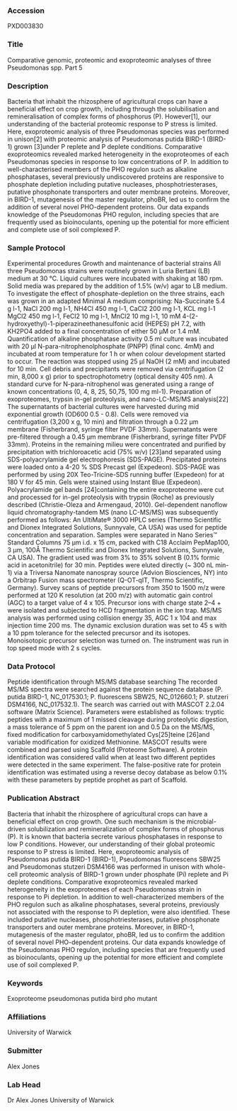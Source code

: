 ### Accession
PXD003830

### Title
Comparative genomic, proteomic and exoproteomic analyses of three Pseudomonas spp. Part 5

### Description
Bacteria that inhabit the rhizosphere of agricultural crops can have a beneficial effect on crop growth, including through the solubilisation and remineralisation of complex forms of phosphorus (P).  However[1], our understanding of the bacterial proteomic response to P stress is limited. Here, exoproteomic analysis of three Pseudomonas species was performed in unison[2] with proteomic analysis of Pseudomonas putida BIRD-1 (BIRD-1) grown [3]under P replete and P deplete conditions. Comparative exoproteomics revealed marked heterogeneity in the exoproteomes of each Pseudomonas species in response to low concentrations of P. In addition to well-characterised members of the PHO regulon such as alkaline phosphatases, several previously undiscovered proteins are responsive to phosphate depletion including putative nucleases, phosphotriesterases, putative phosphonate transporters and outer membrane proteins. Moreover, in BIRD-1, mutagenesis of the master regulator, phoBR, led us to confirm the addition of several novel PHO-dependent proteins. Our data expands knowledge of the Pseudomonas PHO regulon, including species that are frequently used as bioinoculants, opening up the potential for more efficient and complete use of soil complexed P.

### Sample Protocol
Experimental procedures  Growth and maintenance of bacterial strains All three Pseudomonas strains were routinely grown in Luria Bertani (LB) medium at 30 °C. Liquid cultures were incubated with shaking at 180 rpm. Solid media was prepared by the addition of 1.5% (w/v) agar to LB medium. To investigate the effect of phosphate-depletion on the three strains, each was grown in an adapted Minimal A medium comprising: Na-Succinate 5.4 g l-1, NaCl 200 mg l-1, NH4Cl 450 mg l-1, CaCl2 200 mg l-1, KCL mg l-1 MgCl2 450 mg l-1, FeCl2 10 mg l-1, MnCl2 10 mg l-1, 10 mM 4-(2-hydroxyethyl)-1-piperazineethanesulfonic acid (HEPES) pH 7.2, with KH2PO4 added to a final concentration of either 50 μM or 1.4 mM.  Quantification of alkaline phosphatase activity  0.5 ml culture was incubated with 20 μl N-para-nitrophenolphosphate (PNPP) (final conc. 4mM) and incubated at room temperature for 1 h or when colour development started to occur. The reaction was stopped using 25 μl NaOH (2 mM) and incubated for 10 min. Cell debris and precipitants were removed via centrifugation (2 min, 8,000 x g) prior to spectrophotometry (optical density 405 nm). A standard curve for N-para-nitrophenol was generated using a range of known concentrations (0, 4, 8, 25, 50,75, 100 mg ml-1). Preparation of exoproteomes, trypsin in-gel proteolysis, and nano-LC-MS/MS analysis[22] The supernatants of bacterial cultures were harvested during mid exponential growth (OD600 0.5 - 0.8). Cells were removed via centrifugation (3,200 x g, 10 min) and filtration through a 0.22 μm membrane (Fisherbrand, syringe filter PVDF 33mm). Supernatants were pre-filtered through a 0.45 μm membrane (Fisherbrand, syringe filter PVDF 33mm). Proteins in the remaining milieu were concentrated and purified by precipitation with trichloroacetic acid (75% w/v) [23]and separated using SDS-polyacrylamide gel electrophoresis (SDS-PAGE). Precipitated proteins were loaded onto a 4-20 % SDS Precast gel (Expedeon). SDS-PAGE was performed by using 20X Teo-Tricine-SDS running buffer (Expedeon) for at 180 V for 45 min. Gels were stained using Instant Blue (Expedeon). Polyacrylamide gel bands [24]containing the entire exoproteome were cut and processed for in-gel proteolysis with trypsin (Roche) as previously described (Christie-Oleza and Armengaud, 2010).  Gel-dependent nanoflow liquid chromatography-tandem MS (nano LC-MS/MS) was subsequently performed as follows: An UltiMate® 3000 HPLC series (Thermo Scientific and Dionex Integrated Solutions, Sunnyvale, CA USA) was used for peptide concentration and separation. Samples were separated in Nano Series™ Standard Columns 75 µm i.d. x 15 cm, packed with C18 Acclaim PepMap100, 3 µm, 100Å Thermo Scientific and Dionex Integrated Solutions, Sunnyvale, CA USA). The gradient used was from 3% to 35% solvent B (0.1% formic acid in acetonitrile) for 30 min. Peptides were eluted directly (~ 300 nL min-1) via a Triversa Nanomate nanospray source (Advion Biosciences, NY) into a Orbitrap Fusion mass spectrometer (Q-OT-qIT, Thermo Scientific, Germany). Survey scans of peptide precursors from 350 to 1500 m/z were performed at 120 K resolution (at 200 m/z) with automatic gain control (AGC) to a target value of 4 x 105. Precursor ions with charge state 2–4 + were isolated and subjected to HCD fragmentation in the ion trap. MS/MS analysis was performed using collision energy 35, AGC 1 x 104 and max injection time 200 ms. The dynamic exclusion duration was set to 45 s with a 10 ppm tolerance for the selected precursor and its isotopes. Monoisotopic precursor selection was turned on. The instrument was run in top speed mode with 2 s cycles.

### Data Protocol
Peptide identification through MS/MS database searching The recorded MS/MS spectra were searched against the protein sequence database (P. putida BIRD-1, NC_017530.1; P. fluorescens SBW25, NC_012660.1; P. stutzeri DSM4166, NC_017532.1). The search was carried out with MASCOT 2.2.04 software (Matrix Science). Parameters were established as follows: tryptic peptides with a maximum of 1 missed cleavage during proteolytic digestion, a mass tolerance of 5 ppm on the parent ion and 0.5 Da on the MS/MS, fixed modification for carboxyamidomethylated Cys[25]teine [26]and variable modification for oxidized Methionine. MASCOT results were combined and parsed using Scaffold (Proteome Software). A protein identification was considered valid when at least two different peptides were detected in the same experiment. The false-positive rate for protein identification was estimated using a reverse decoy database as below 0.1% with these parameters by peptide prophet as part of Scaffold.

### Publication Abstract
Bacteria that inhabit the rhizosphere of agricultural crops can have a beneficial effect on crop growth. One such mechanism is the microbial-driven solubilization and remineralization of complex forms of phosphorus (P). It is known that bacteria secrete various phosphatases in response to low P conditions. However, our understanding of their global proteomic response to P stress is limited. Here, exoproteomic analysis of Pseudomonas putida BIRD-1 (BIRD-1), Pseudomonas fluorescens SBW25 and Pseudomonas stutzeri DSM4166 was performed in unison with whole-cell proteomic analysis of BIRD-1 grown under phosphate (Pi) replete and Pi deplete conditions. Comparative exoproteomics revealed marked heterogeneity in the exoproteomes of each Pseudomonas strain in response to Pi depletion. In addition to well-characterized members of the PHO regulon such as alkaline phosphatases, several proteins, previously not associated with the response to Pi depletion, were also identified. These included putative nucleases, phosphotriesterases, putative phosphonate transporters and outer membrane proteins. Moreover, in BIRD-1, mutagenesis of the master regulator, phoBR, led us to confirm the addition of several novel PHO-dependent proteins. Our data expands knowledge of the Pseudomonas PHO regulon, including species that are frequently used as bioinoculants, opening up the potential for more efficient and complete use of soil complexed P.

### Keywords
Exoproteome pseudomonas putida bird pho mutant

### Affiliations
University of Warwick

### Submitter
Alex Jones

### Lab Head
Dr Alex Jones
University of Warwick


